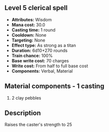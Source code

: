 ## Level 5 clerical spell
- **Attributes:** Wisdom
- **Mana cost:** 30.0
- **Casting time:** 1 round
- **Cooldown:** None
- **Targeting:** None
- **Effect type:** As strong as a titan
- **Duration:** 6d10+270 rounds
- **Train chance:** 100%
- **Base write cost:** 70 charges
- **Write cost:** From half to full base cost
- **Components:** Verbal, Material
## Material components - 1 casting
1. 2 clay pebbles
## Description
Raises the caster's strength to 25
